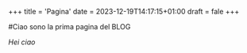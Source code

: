 +++
title = 'Pagina'
date = 2023-12-19T14:17:15+01:00
draft = fale
+++

#Ciao sono la prima pagina del BLOG

*Hei ciao*
